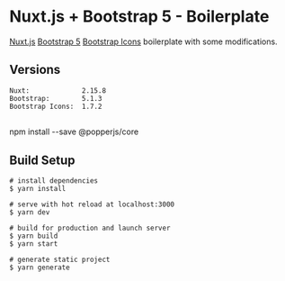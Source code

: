 # Nuxt.js + Bootstrap 5 - Boilerplate

[Nuxt.js](https://github.com/nuxt/nuxt.js)
[Bootstrap 5](https://github.com/twbs/bootstrap)
[Bootstrap Icons](https://github.com/twbs/icons) boilerplate with some modifications.

## Versions
```
Nuxt:             2.15.8
Bootstrap:        5.1.3
Bootstrap Icons:  1.7.2
```

## 

npm install --save @popperjs/core


## Build Setup
```
# install dependencies
$ yarn install

# serve with hot reload at localhost:3000
$ yarn dev

# build for production and launch server
$ yarn build
$ yarn start

# generate static project
$ yarn generate


```

